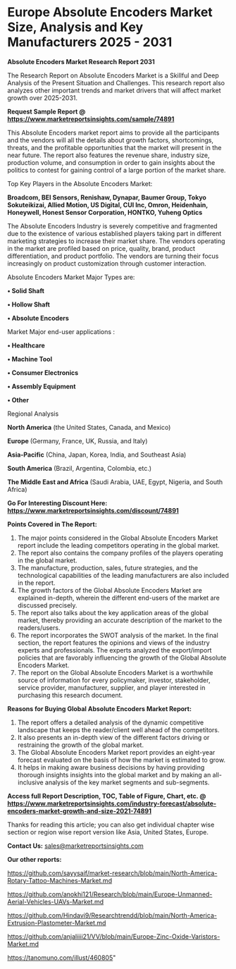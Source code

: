 # Europe Absolute Encoders Market Size, Analysis and Key Manufacturers 2025 - 2031

<strong>Absolute Encoders Market Research Report 2031</strong>

The Research Report on Absolute Encoders Market is a Skillful and Deep Analysis of the Present Situation and Challenges. This research report also analyzes other important trends and market drivers that will affect market growth over 2025-2031.

<strong>Request Sample Report @ <a href=https://www.marketreportsinsights.com/sample/74891>https://www.marketreportsinsights.com/sample/74891</a></strong>

This Absolute Encoders market report aims to provide all the participants and the vendors will all the details about growth factors, shortcomings, threats, and the profitable opportunities that the market will present in the near future. The report also features the revenue share, industry size, production volume, and consumption in order to gain insights about the politics to contest for gaining control of a large portion of the market share.

Top Key Players in the Absolute Encoders Market:

<strong>Broadcom, BEI Sensors, Renishaw, Dynapar, Baumer Group, Tokyo Sokuteikizai, Allied Motion, US Digital, CUI Inc, Omron, Heidenhain, Honeywell, Honest Sensor Corporation, HONTKO, Yuheng Optics</strong>

The Absolute Encoders Industry is severely competitive and fragmented due to the existence of various established players taking part in different marketing strategies to increase their market share. The vendors operating in the market are profiled based on price, quality, brand, product differentiation, and product portfolio. The vendors are turning their focus increasingly on product customization through customer interaction.

Absolute Encoders Market Major Types are:

<strong>• Solid Shaft

• Hollow Shaft

• Absolute Encoders</strong>

Market Major end-user applications :

<strong>• Healthcare

• Machine Tool

• Consumer Electronics

• Assembly Equipment

• Other</strong>

Regional Analysis

</u><strong><b>North America</b></strong> (the United States, Canada, and Mexico)

<strong><b>Europe </b></strong>(Germany, France, UK, Russia, and Italy)

<strong><b>Asia-Pacific</b></strong> (China, Japan, Korea, India, and Southeast Asia)

<strong><b>South America</b></strong> (Brazil, Argentina, Colombia, etc.)

<strong><b>The Middle East and Africa</b></strong> (Saudi Arabia, UAE, Egypt, Nigeria, and South Africa)

<strong>Go For Interesting Discount Here: <a href=https://www.marketreportsinsights.com/discount/74891>https://www.marketreportsinsights.com/discount/74891</a></strong>

<strong>Points Covered in The Report:</strong>
<ol>
  <li>The major points considered in the Global Absolute Encoders Market report include the leading competitors operating in the global market.</li>
  <li>The report also contains the company profiles of the players operating in the global market.</li>
  <li>The manufacture, production, sales, future strategies, and the technological capabilities of the leading manufacturers are also included in the report.</li>
  <li>The growth factors of the Global Absolute Encoders Market are explained in-depth, wherein the different end-users of the market are discussed precisely.</li>
  <li>The report also talks about the key application areas of the global market, thereby providing an accurate description of the market to the readers/users.</li>
  <li>The report incorporates the SWOT analysis of the market. In the final section, the report features the opinions and views of the industry experts and professionals. The experts analyzed the export/import policies that are favorably influencing the growth of the Global Absolute Encoders Market.</li>
  <li>The report on the Global Absolute Encoders Market is a worthwhile source of information for every policymaker, investor, stakeholder, service provider, manufacturer, supplier, and player interested in purchasing this research document.</li>
</ol>
<strong>Reasons for Buying Global Absolute Encoders Market Report:</strong>

<ol>
  <li>The report offers a detailed analysis of the dynamic competitive landscape that keeps the reader/client well ahead of the competitors.</li>
  <li>It also presents an in-depth view of the different factors driving or restraining the growth of the global market.</li>
  <li>The Global Absolute Encoders Market report provides an eight-year forecast evaluated on the basis of how the market is estimated to grow.</li>
  <li>It helps in making aware business decisions by having providing thorough insights insights into the global market and by making an all-inclusive analysis of the key market segments and sub-segments.</li>
</ol>
<strong>Access full Report Description, TOC, Table of Figure, Chart, etc. @ <a href=https://www.marketreportsinsights.com/industry-forecast/absolute-encoders-market-growth-and-size-2021-74891>https://www.marketreportsinsights.com/industry-forecast/absolute-encoders-market-growth-and-size-2021-74891</a></strong>


Thanks for reading this article; you can also get individual chapter wise section or region wise report version like Asia, United States, Europe.

<strong>Contact Us:</strong>
sales@marketreportsinsights.com

<strong>Our other reports:</strong>

<a href=https://github.com/sayysaif/market-research/blob/main/North-America-Rotary-Tattoo-Machines-Market.md>https://github.com/sayysaif/market-research/blob/main/North-America-Rotary-Tattoo-Machines-Market.md</a>

<a href=https://github.com/anokhi121/Research/blob/main/Europe-Unmanned-Aerial-Vehicles-UAVs-Market.md>https://github.com/anokhi121/Research/blob/main/Europe-Unmanned-Aerial-Vehicles-UAVs-Market.md</a>

<a href=https://github.com/Hindavi9/Researchtrendd/blob/main/North-America-Extrusion-Plastometer-Market.md>https://github.com/Hindavi9/Researchtrendd/blob/main/North-America-Extrusion-Plastometer-Market.md</a>

<a href=https://github.com/anjaliiii21/VV/blob/main/Europe-Zinc-Oxide-Varistors-Market.md>https://github.com/anjaliiii21/VV/blob/main/Europe-Zinc-Oxide-Varistors-Market.md</a>

<a href=https://tanomuno.com/illust/460805>https://tanomuno.com/illust/460805</a>"
